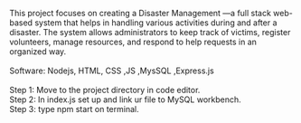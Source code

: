 This project focuses on creating a Disaster Management —a full stack web-based system that helps in handling various activities during and after a disaster. The system allows administrators to keep track of victims, register volunteers, manage resources, and respond to help requests in an organized way.
<br>
<br>
Software: Nodejs, HTML, CSS ,JS ,MysSQL ,Express.js
<br>
<br>
Step 1: Move to the project directory in code editor.<br>
Step 2: In index.js set up and link ur file to MySQL workbench. <br>
Step 3: type npm start on terminal.
